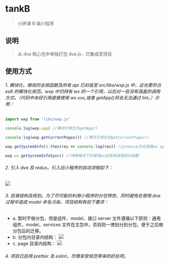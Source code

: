 # tankB

> 小拼课 B 端小程序

## 说明

> 从 dva 核心包中单独打包 dva.js，已集成至项目

## 使用方式

###### 1. 模块化。微信的全局函数及所有 api 已封装至 src/libs/wxp.js 中，这也更符合 es6 的模块化规范。wxp 中仍持有 wx 的一个引用，以应对一些没有涵盖的调用方式。（代码中未经引用直接使用 wx.xxx,或者 getApp()将会无法通过 lint。）示例：

```javascript
import wxp from 'libs/wxp.js'

console.log(wxp.app) //等同于原生的getApp()

console.log(wxp.getCurrentPages()) //等同于原生的getCurrentPages()

wxp.getSystemInfo().then(res => console.log(res)) //promise方式调用wx api

wxp.wx.getSystemInfoSync() //特殊情况下仍使用wx应用来调用同步函数
```

###### 2. 引入 dva 及 redux。引入后小程序的启动流程如下：

![](http://git.wfxiao.com.cn/front/o2oadmin/raw/7acae137abd4e60e8b81bfb403b61ba9ac3c3157/docs/wxapp.png)

###### 3. 目录结构及规划。为了尽可能的利用小程序的分包特性，同时避免在使用 dva 过程中造成 model 命名污染。项目结构有如下要求：

*   a. 暂时不做分包，但是组件、model、接口 server 文件遵循以下原则：通用组件，model，services 文件在主包中，否则则一律划分到分包，便于之后做分包后的迁移。
*   b. 分包内目录内结构：
    ![](http://git.wfxiao.com.cn/front/o2oadmin/raw/7acae137abd4e60e8b81bfb403b61ba9ac3c3157/docs/subpackage.png)
*   c. page 目录内结构：
    ![](http://git.wfxiao.com.cn/front/o2oadmin/raw/7acae137abd4e60e8b81bfb403b61ba9ac3c3157/docs/pages.png)

###### 4. 项目已启用 prettier 及 eslint，尽情享受规范带来的好处吧。
